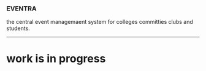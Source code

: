 ### EVENTRA
the central event managemaent system for colleges committies clubs and students.

---

# work is in progress